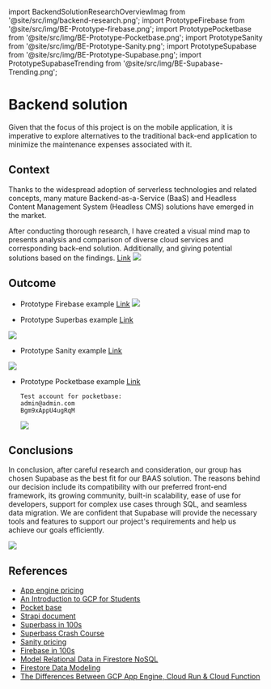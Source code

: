 import BackendSolutionResearchOverviewImag from '@site/src/img/backend-research.png';
import PrototypeFirebase from '@site/src/img/BE-Prototype-firebase.png';
import PrototypePocketbase from '@site/src/img/BE-Prototype-Pocketbase.png';
import PrototypeSanity from '@site/src/img/BE-Prototype-Sanity.png';
import PrototypeSupabase from '@site/src/img/BE-Prototype-Supabase.png';
import PrototypeSupabaseTrending from '@site/src/img/BE-Supabase-Trending.png';

# Backend solution

Given that the focus of this project is on the mobile application, it is imperative to explore alternatives to the traditional back-end application to minimize the maintenance expenses associated with it.

## Context

Thanks to the widespread adoption of serverless technologies and related concepts, many mature Backend-as-a-Service (BaaS) and Headless Content Management System (Headless CMS) solutions have emerged in the market.

After conducting thorough research, I have created a visual mind map to presents analysis and comparison of diverse cloud services and corresponding back-end solution. Additionally, and giving potential solutions based on the findings. <a href="https://excalidraw.com/#json=yf0sT96aDj8irjEDzpb9z,vkZFPDxXIUlKFsI80AJUug"><u>Link</u></a>
<img src={BackendSolutionResearchOverviewImag} />

## Outcome

- Prototype Firebase example <a href="https://github.com/zyhzsh/s7-workshop-pototypes/tree/main/firebase-example"><u>Link</u></a>
  <img src={PrototypeFirebase} />

- Prototype Superbas example <a href="https://github.com/zyhzsh/s7-workshop-pototypes/tree/main/superbase-example"><u>Link</u></a>

<img src={PrototypeSupabase} />

- Prototype Sanity example <a href="https://github.com/zyhzsh/s7-workshop-pototypes/tree/main/cms-example/BE"><u>Link</u></a>

<img src={PrototypeSanity} />

- Prototype Pocketbase example <a href="https://github.com/zyhzsh/s7-workshop-pototypes/tree/main/pocketbase-example"><u>Link</u></a>

  ```
  Test account for pocketbase:
  admin@admin.com
  Bgm9xAppU4ugRqM
  ```

  <img src={PrototypePocketbase} />

## Conclusions

In conclusion, after careful research and consideration, our group has chosen Supabase as the best fit for our BAAS solution. The reasons behind our decision include its compatibility with our preferred front-end framework, its growing community, built-in scalability, ease of use for developers, support for complex use cases through SQL, and seamless data migration. We are confident that Supabase will provide the necessary tools and features to support our project's requirements and help us achieve our goals efficiently.

<img src={PrototypeSupabaseTrending} />

## References

- [<u>App engine pricing</u>](https://cloud.google.com/appengine/pricing)
- [<u>An Introduction to GCP for Students</u>](https://www.youtube.com/watch?v=JtUIQz_EkUw)
- [<u>Pocket base</u>](https://pocketbase.io/docs/)
- [<u>Strapi document</u>](https://docs.strapi.io/developer-docs/latest/getting-started/introduction.html)
- [<u>Superbass in 100s</u>](https://www.youtube.com/watch?v=zBZgdTb-dns)
- [<u>Superbass Crash Course</u>](https://www.youtube.com/watch?v=7uKQBl9uZ00)
- [<u>Sanity pricing</u>](https://www.sanity.io/pricing#compare-plans)
- [<u>Firebase in 100s</u>](https://www.youtube.com/watch?v=vAoB4VbhRzM)
- [<u>Model Relational Data in Firestore NoSQL</u>](https://www.youtube.com/watch?v=jm66TSlVtcc)
- [<u>Firestore Data Modeling</u>](https://www.youtube.com/watch?v=35RlydUf6xo)
- [<u>The Differences Between GCP App Engine, Cloud Run & Cloud Function</u>](https://www.sphereinc.com/blogs/when-to-choose-app-engine-vs-cloud-functions-or-cloud-run-in-gcp/)

